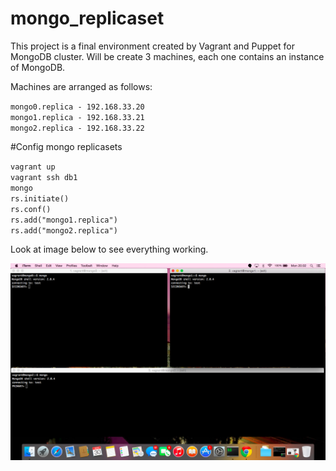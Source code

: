 # mongo_replicaset

This project is a final environment created by Vagrant and Puppet for MongoDB cluster. 
Will be create 3 machines, each one contains an instance of MongoDB.

Machines are arranged as follows:

``mongo0.replica - 192.168.33.20``<br/>
``mongo1.replica - 192.168.33.21``<br/>
``mongo2.replica - 192.168.33.22``<br/>

#Config mongo replicasets

``vagrant up``<br/>
``vagrant ssh db1``<br/>
``mongo``<br/>
``rs.initiate()``<br/>
``rs.conf()``<br/>
``rs.add("mongo1.replica")``<br/>
``rs.add("mongo2.replica")`` 

Look at image below to see everything working.

![alt tag](https://raw.githubusercontent.com/wenderjean/mongo_replicaset/master/Print.png)
